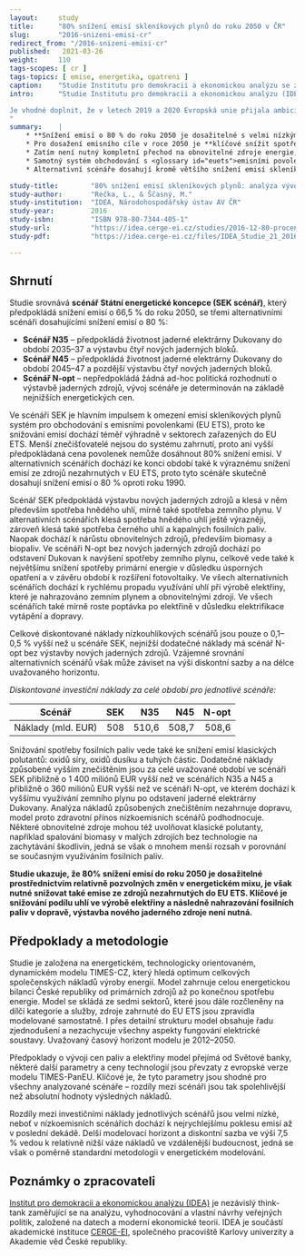 ```yaml
---
layout:     study
title:      "80% snížení emisí skleníkových plynů do roku 2050 v ČR"
slug:       "2016-snizeni-emisi-cr"
redirect_from: "/2016-snizeni-emisi-cr"
published:   2021-03-26
weight:     110
tags-scopes: [ cr ]
tags-topics: [ emise, energetika, opatreni ]
caption:    "Studie Institutu pro demokracii a ekonomickou analýzu se zabývá možností snížit emise o 80 % do roku 2050."
intro:      "Studie Institutu pro demokracii a ekonomickou analýzu (IDEA) z roku 2016 se zabývá možností snížit emise skleníkových plynů o 80 % do roku 2050. Česká vláda se přihlásila k dlouhodobé strategii dekarbonizace Evropské unie a tím se zavázala snížit emise skleníkových plynů do roku 2050 o 80–95 % oproti roku 1990. Státní energetická koncepce z roku 2015 předpokládá snížení skleníkových plynů o 66,5 % do roku 2050, studie prostřednictvím komplexního energetického dynamického modelu TIMES-CZ srovnává scénář podle této státní koncepce (SEK scénář) se třemi alternativními scénáři, které skutečně dosahují snížení emisí skleníkových plynů o 80 % v souladu s cíli Evropské unie definovanými v EU Energy Roadmap 2012. 

Je vhodné doplnit, že v letech 2019 a 2020 Evropská unie přijala ambicióznější cíl o dosažení nulových emisí skleníkových plynů do roku 2050, rovněž Vnitrostátní plán České republiky v oblasti energetiky a klimatu z roku 2019 již uvádí jako indikativní cíl pro rok 2050 snížení emisí o 80 % oproti roku 1990.
"
summary:    |
    * **Snížení emisí o 80 % do roku 2050 je dosažitelné s velmi nízkými dodatečnými investičními náklady** v porovnání se scénářem Státní energetické koncepce snižujícím emise o 66,5 % (investiční náklady jsou vyšší o pouhých cca 0,1–0,5 % investičních nákladů scénáře SEK).
    * Pro dosažení emisního cíle v roce 2050 je **klíčové snížit spotřebu hnědého uhlí**. V takovém případě nedojde ani k vyčerpání zásob hnědého uhlí v rámci stávajících limitů, rozhodně nemá smysl další prolamování ekologických limitů těžby.
    * Zatím není nutný kompletní přechod na obnovitelné zdroje energie, také není nezbytný další rozvoj jaderné energetiky. 80% snížení emisí je možné prostřednictvím relativně pozvolných změn v energetickém mixu.
    * Samotný systém obchodování s <glossary id="euets">emisními povolenkami Evropské unie</glossary> (EU ETS) není dostatečným nástrojem, neboť je nezbytné také snížení emisí v sektorech nezahrnutých do systému obchodování.
    * Alternativní scénáře dosahují kromě většího snížení emisí skleníkových plynů také **snížení emisí zdraví škodlivých polutantů**. Nízkoemisní scénáře tak mají značné dodatečné zdravotní a environmentální celospolečenské přínosy.

study-title:        "80% snížení emisí skleníkových plynů: analýza vývoje energetiky České republiky do roku 2050"
study-author:       "Rečka, L., & Ščasný, M."
study-institution:  "IDEA, Národohospodářský ústav AV ČR"
study-year:         2016
study-isbn:         "ISBN 978-80-7344-405-1"
study-url:          "https://idea.cerge-ei.cz/studies/2016-12-80-procentni-snizeni-emisi-sklenikovych-plynu"
study-pdf:          "https://idea.cerge-ei.cz/files/IDEA_Studie_21_2016_Snizeni_emisi_sklenikovych_plynu/files/downloads/IDEA_Studie_21_2016_Snizeni_emisi_sklenikovych_plynu.pdf"

---
```


## Shrnutí

Studie srovnává **scénář Státní energetické koncepce (SEK scénář)**, který předpokládá snížení emisí o 66,5 % do roku 2050, se třemi alternativními scénáři dosahujícími snížení emisí o 80 %:

* **Scénář N35** – předpokládá životnost jaderné elektrárny Dukovany do období 2035–37 a výstavbu čtyř nových jaderných bloků.
* **Scénář N45** – předpokládá životnost jaderné elektrárny Dukovany do období 2045–47 a pozdější výstavbu čtyř nových jaderných bloků.
* **Scénář N-opt** – nepředpokládá žádná ad-hoc politická rozhodnutí o výstavbě jaderných zdrojů, vývoj scénáře je determinován na základě nejnižších energetických cen.

Ve scénáři SEK je hlavním impulsem k omezení emisí skleníkových plynů systém pro obchodování s emisními povolenkami (EU ETS), proto ke snižování emisí dochází téměř výhradně v sektorech zařazených do EU ETS. Menší znečišťovatelé nejsou do systému zahrnutí, proto ani vyšší předpokládaná cena povolenek nemůže dosáhnout 80% snížení emisí. V alternativních scénářích dochází ke konci období také k výraznému snížení emisí ze zdrojů nezahrnutých v EU ETS, proto tyto scénáře skutečně dosahují snížení emisí o 80 % oproti roku 1990.

Scénář SEK předpokládá výstavbu nových jaderných zdrojů a klesá v něm především spotřeba hnědého uhlí, mírně také spotřeba zemního plynu. V alternativních scénářích klesá spotřeba hnědého uhlí ještě výrazněji, zároveň klesá také spotřeba černého uhlí a kapalných fosilních paliv. Naopak dochází k nárůstu obnovitelných zdrojů, především biomasy a biopaliv. Ve scénáři N-opt bez nových jaderných zdrojů dochází po odstavení Dukovan k navýšení spotřeby zemního plynu, celkově vede také k největšímu snížení spotřeby primární energie v důsledku úsporných opatření a v závěru období k rozšíření fotovoltaiky. Ve všech alternativních scénářích dochází k rychlému propadu využívání uhlí při výrobě elektřiny, které je nahrazováno zemním plynem a obnovitelnými zdroji. Ve všech scénářích také mírně roste poptávka po elektřině v důsledku elektrifikace vytápění a dopravy.

Celkové diskontované náklady nízkouhlíkových scénářů jsou pouze o 0,1–0,5 % vyšší než u scénáře SEK, nejnižší dodatečné náklady má scénář N-opt bez výstavby nových jaderných zdrojů. Vzájemné srovnání alternativních scénářů však může záviset na výši diskontní sazby a na délce uvažovaného horizontu.

*Diskontované investiční náklady za celé období pro jednotlivé scénáře:*

<div class="table table-striped table-hover" markdown="1">

| Scénář              | SEK | N35 | N45 | N-opt |
| ------------------- | ----:| ------:| ------:| ------:|
| Náklady (mld. EUR)  |  508 |  510,6 |  508,7 |  508,6 |

</div>

Snižování spotřeby fosilních paliv vede také ke snížení emisí klasických polutantů: oxidů síry, oxidů dusíku a tuhých částic. Dodatečné náklady způsobené vyšším znečištěním jsou za celé uvažované období ve scénáři SEK přibližně o 1 400 miliónů EUR vyšší než ve scénářích N35 a N45 a přibližně o 360 miliónů EUR vyšší než ve scénáři N-opt, ve kterém dochází k vyššímu využívání zemního plynu po odstavení jaderné elektrárny Dukovany. Analýza nákladů způsobených znečištěním nezahrnuje dopravu, model proto zdravotní přínos nízkoemisních scénářů podhodnocuje. Některé obnovitelné zdroje mohou též uvolňovat klasické polutanty, například spalování biomasy v malých zdrojích bez technologie na zachytávání škodlivin, jedná se však o mnohem menší rozsah v porovnání se současným využíváním fosilních paliv.

**Studie ukazuje, že 80% snížení emisí do roku 2050 je dosažitelné prostřednictvím relativně pozvolných změn v energetickém mixu, je však nutné snižovat také emise ze zdrojů nezahrnutých do EU ETS. Klíčové je snižování podílu uhlí ve výrobě elektřiny a následně nahrazování fosilních paliv v dopravě, výstavba nového jaderného zdroje není nutná.**

## Předpoklady a metodologie

Studie je založena na energetickém, technologicky orientovaném, dynamickém modelu TIMES-CZ, který hledá optimum celkových společenských nákladů výroby energií. Model zahrnuje celou energetickou bilanci České republiky od primárních zdrojů až po konečnou spotřebu energie. Model se skládá ze sedmi sektorů, které jsou dále rozčleněny na dílčí kategorie a služby, zdroje zahrnuté do EU ETS jsou zpravidla modelované samostatně. I přes detailní strukturu model obsahuje řadu zjednodušení a nezachycuje všechny aspekty fungování elektrické soustavy. Uvažovaný časový horizont modelu je 2012–2050.

Předpoklady o vývoji cen paliv a elektřiny model přejímá od Světové banky, některé další parametry a ceny technologií jsou převzaty z evropské verze modelu TIMES-PanEU. Klíčové je, že tyto parametry jsou shodné pro všechny analyzované scénáře – rozdíly mezi scénáři jsou tak spolehlivější než absolutní hodnoty výsledných nákladů.

Rozdíly mezi investičními náklady jednotlivých scénářů jsou velmi nízké, neboť v nízkoemisních scénářích dochází k nejrychlejšímu poklesu emisí až v poslední dekádě. Delší modelovací horizont a diskontní sazba ve výši 7,5 % vedou k relativně nižší váze nákladů ve vzdálenější budoucnost, jedná se však o poměrně standardní metodologii v energetickém modelování.

## Poznámky o zpracovateli

[Institut pro demokracii a ekonomickou analýzu (IDEA)](https://idea.cerge-ei.cz) je nezávislý think-tank zaměřující se na analýzu, vyhodnocování a vlastní návrhy veřejných politik, založené na datech a moderní ekonomické teorii. IDEA je součástí akademické instituce [CERGE-EI](https://www.cerge-ei.cz), společného pracoviště Karlovy univerzity a Akademie věd České republiky.
